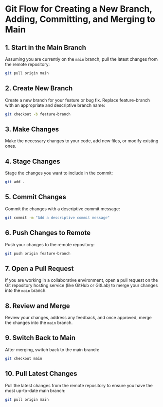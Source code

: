 # Git Flow for Creating a New Branch, Adding, Committing, and Merging to Main

## 1. Start in the Main Branch

Assuming you are currently on the `main` branch, pull the latest changes from the remote repository:

```bash
git pull origin main
```
## 2. Create New Branch
Create a new branch for your feature or bug fix. Replace feature-branch with an appropriate and descriptive branch name:
```bash
git checkout -b feature-branch
```
## 3. Make Changes
Make the necessary changes to your code, add new files, or modify existing ones.

## 4. Stage Changes
Stage the changes you want to include in the commit:
```bash
git add .
```

## 5. Commit Changes
Commit the changes with a descriptive commit message:

```bash
git commit -m "Add a descriptive commit message"
```

## 6. Push Changes to Remote
Push your changes to the remote repository:
```bash
git push origin feature-branch
```

## 7. Open a Pull Request
If you are working in a collaborative environment, open a pull request on the Git repository hosting service (like GitHub or GitLab) to merge your changes into the `main` branch.

## 8. Review and Merge
Review your changes, address any feedback, and once approved, merge the changes into the `main` branch.

## 9. Switch Back to Main
After merging, switch back to the main branch:

```bash
git checkout main
```
## 10. Pull Latest Changes
Pull the latest changes from the remote repository to ensure you have the most up-to-date main branch:

```bash
git pull origin main
```